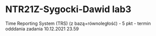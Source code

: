 # NTR21Z-Sygocki-Dawid lab3

Time Reporting System (TRS) (z bazą+równoległość) - 5 pkt - termin odddania zadania 10.12.2021 23.59
